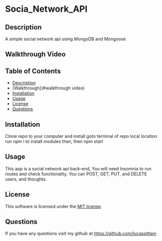 # Socia_Network_API

## Description
  A simple social network api using MongoDB and Mongoose

## Walkthrough Video


  ## Table of Contents
  * [Description](#description)
  * [Walkthrough](#walkthrough video)
  * [Installation](#installation)
  * [Usage](#usage)
  * [License](#license)
  * [Questions](#questions)

  ## Installation
  Clone  repo to your computer  and install goto terminal of repo local location run npm i to install modules then, then npm start

  ## Usage
  This app is a social network api back-end, You will need Insomnia to run routes and check functionality. You can POST, GET, PUT, and DELETE users, and thoughts.

  ## License
  This software is licensed under the [MIT license](https://choosealicense.com/licenses/mit/).

  ## Questions
  If you have any questions visit my github at https://github.com/lucaspittam
